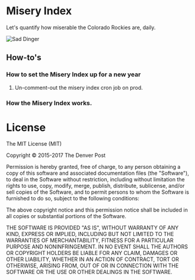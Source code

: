 # Misery Index
Let's quantify how miserable the Colorado Rockies are, daily.

![Sad Dinger](http://extras.mnginteractive.com/live/media/site36/2015/0624/20150624_043103_sad_dinger.gif)

## How-to's

### How to set the Misery Index up for a new year

1. Un-comment-out the misery index cron job on prod.

### How the Misery Index works.

# License

The MIT License (MIT)

Copyright © 2015-2017 The Denver Post

Permission is hereby granted, free of charge, to any person obtaining a copy
of this software and associated documentation files (the "Software"), to deal
in the Software without restriction, including without limitation the rights
to use, copy, modify, merge, publish, distribute, sublicense, and/or sell
copies of the Software, and to permit persons to whom the Software is
furnished to do so, subject to the following conditions:

The above copyright notice and this permission notice shall be included in all
copies or substantial portions of the Software.

THE SOFTWARE IS PROVIDED "AS IS", WITHOUT WARRANTY OF ANY KIND, EXPRESS OR
IMPLIED, INCLUDING BUT NOT LIMITED TO THE WARRANTIES OF MERCHANTABILITY,
FITNESS FOR A PARTICULAR PURPOSE AND NONINFRINGEMENT. IN NO EVENT SHALL THE
AUTHORS OR COPYRIGHT HOLDERS BE LIABLE FOR ANY CLAIM, DAMAGES OR OTHER
LIABILITY, WHETHER IN AN ACTION OF CONTRACT, TORT OR OTHERWISE, ARISING FROM,
OUT OF OR IN CONNECTION WITH THE SOFTWARE OR THE USE OR OTHER DEALINGS IN THE
SOFTWARE.
